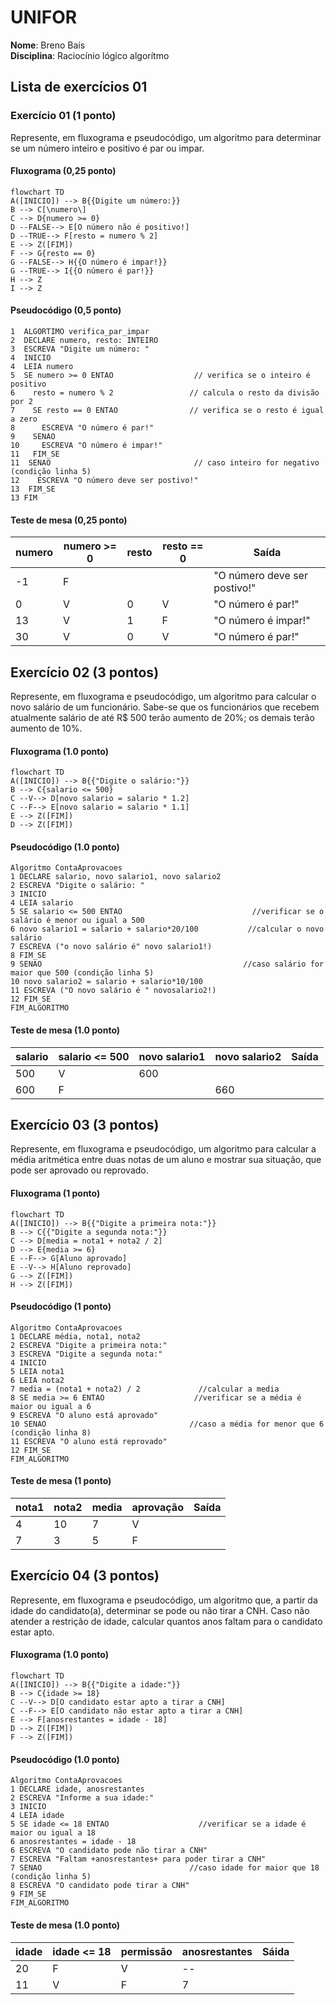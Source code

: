 
# UNIFOR
**Nome**: Breno Baís <br>
**Disciplina**: Raciocínio lógico algorítmo

## Lista de exercícios 01

### Exercício 01 (1 ponto)
Represente, em fluxograma e pseudocódigo, um algoritmo para determinar se um número inteiro e positivo é par ou impar.

#### Fluxograma (0,25 ponto)

```mermaid
flowchart TD
A([INICIO]) --> B{{Digite um número:}}
B --> C[\numero\]
C --> D{numero >= 0}
D --FALSE--> E[O número não é positivo!]
D --TRUE--> F[resto = numero % 2]
E --> Z([FIM])
F --> G{resto == 0}
G --FALSE--> H{{O número é impar!}}
G --TRUE--> I{{O número é par!}}
H --> Z
I --> Z
```

#### Pseudocódigo (0,5 ponto)
```
1  ALGORTIMO verifica_par_impar
2  DECLARE numero, resto: INTEIRO
3  ESCREVA "Digite um número: "
4  INICIO
4  LEIA numero
5  SE numero >= 0 ENTAO                  // verifica se o inteiro é positivo
6    resto = numero % 2                 // calcula o resto da divisão por 2
7    SE resto == 0 ENTAO                // verifica se o resto é igual a zero
8      ESCREVA "O número é par!"
9    SENAO
10     ESCREVA "O número é impar!"
11   FIM_SE
11  SENAO                                // caso inteiro for negativo (condição linha 5)
12    ESCREVA "O número deve ser postivo!"
13  FIM_SE
13 FIM
```

#### Teste de mesa (0,25 ponto)
| numero | numero >= 0 | resto | resto == 0 | Saída |
| -- | -- | -- | -- | -- | 
| -1 | F |   |   | "O número deve ser postivo!" |
| 0  | V | 0 | V | "O número é par!" |
| 13 | V | 1 | F | "O número é impar!" |
| 30 | V | 0 | V | "O número é par!" |

## Exercício 02 (3 pontos)
Represente, em fluxograma e pseudocódigo, um algoritmo para calcular o novo salário de um funcionário. 
Sabe-se que os funcionários que recebem atualmente salário de até R$ 500 terão aumento de 20%; os demais terão aumento de 10%.

#### Fluxograma (1.0 ponto)

```mermaid
flowchart TD
A([INICIO]) --> B{{"Digite o salário:"}}
B --> C{salario <= 500}
C --V--> D[novo salario = salario * 1.2]
C --F--> E[novo salario = salario * 1.1]
E --> Z([FIM])
D --> Z([FIM])
```

#### Pseudocódigo (1.0 ponto)

```
Algoritmo ContaAprovacoes
1 DECLARE salario, novo salario1, novo salario2
2 ESCREVA "Digite o salário: "
3 INICIO
4 LEIA salario
5 SE salario <= 500 ENTAO                             //verificar se o salário é menor ou igual a 500
6 novo salario1 = salario + salario*20/100           //calcular o novo salário
7 ESCREVA ("o novo salário é" novo salario1!)
8 FIM_SE
9 SENAO                                             //caso salário for maior que 500 (condição linha 5)
10 novo salario2 = salario + salario*10/100
11 ESCREVA ("O novo salário é " novosalario2!)
12 FIM_SE
FIM_ALGORITMO
```

#### Teste de mesa (1.0 ponto)

|       salario       |       salario <= 500       |        novo salario1      |      novo salario2        |      Saída        | 
|      --       |      --      |      --      |      --      |      --      | 
|       500       |       V       |     600     |              |              | O novo salário é R$ 600
|       600       |       F       |           |      660     |              | O novo salário é R$ 660

## Exercício 03 (3 pontos)
Represente, em fluxograma e pseudocódigo, um algoritmo para calcular a média aritmética entre duas notas de um aluno e mostrar sua situação, que pode ser aprovado ou reprovado.

#### Fluxograma (1 ponto)

```mermaid
flowchart TD
A([INICIO]) --> B{{"Digite a primeira nota:"}}
B --> C{{"Digite a segunda nota:"}}
C --> D[media = nota1 + nota2 / 2]
D --> E{media >= 6}
E --F--> G[Aluno aprovado]
E --V--> H[Aluno reprovado]
G --> Z([FIM])
H --> Z([FIM])
```

#### Pseudocódigo (1 ponto)

```
Algoritmo ContaAprovacoes
1 DECLARE média, nota1, nota2
2 ESCREVA "Digite a primeira nota:"
3 ESCREVA "Digite a segunda nota:"
4 INICIO
5 LEIA nota1
6 LEIA nota2
7 media = (nota1 + nota2) / 2             //calcular a media
8 SE media >= 6 ENTAO                    //verificar se a média é maior ou igual a 6
9 ESCREVA "O aluno está aprovado"
10 SENAO                                //caso a média for menor que 6 (condição linha 8)
11 ESCREVA "O aluno está reprovado"
12 FIM_SE
FIM_ALGORITMO
```

#### Teste de mesa (1 ponto)

|    nota1     |      nota2      |      media        |     aprovação         |    Saída          | 
|      --      |      --      |      --      |      --      |      --      | 
|       4      |     10       |       7       |      V        |              | O aluno está aprovado
|       7      |      3       |       5       |      F        |              | O aluno está reprovado

## Exercício 04 (3 pontos)
Represente, em fluxograma e pseudocódigo, um algoritmo que, a partir da idade do candidato(a), determinar se pode ou não tirar a CNH. 
Caso não atender a restrição de idade, calcular quantos anos faltam para o candidato estar apto.

#### Fluxograma (1.0 ponto)

```mermaid
flowchart TD
A([INICIO]) --> B{{"Digite a idade:"}}
B --> C{idade >= 18}
C --V--> D[O candidato estar apto a tirar a CNH]
C --F--> E[O candidato não estar apto a tirar a CNH]
E --> F[anosrestantes = idade - 18]
D --> Z([FIM])
F --> Z([FIM])
```

#### Pseudocódigo (1.0 ponto)

```
Algoritmo ContaAprovacoes
1 DECLARE idade, anosrestantes
2 ESCREVA "Informe a sua idade:"
3 INICIO
4 LEIA idade
5 SE idade <= 18 ENTAO                    //verificar se a idade é maior ou igual a 18
6 anosrestantes = idade - 18
6 ESCREVA "O candidato pode não tirar a CNH"
7 ESCREVA "Faltam +anosrestantes+ para poder tirar a CNH"
7 SENAO                                 //caso idade for maior que 18 (condição linha 5)
8 ESCREVA "O candidato pode tirar a CNH"
9 FIM_SE
FIM_ALGORITMO
```

#### Teste de mesa (1.0 ponto)

|      idade        |      idade <= 18        |       permissão       |      anosrestantes        |     Sáida         | 
|      --      |      --      |      --      |      --      |      --      | 
|       20       |      F        |      V        |     --       |              | O candidato pode tirar a CNH
|       11       |       V       |      F        |      7       |              | O candidato não pode tirar a CNH

